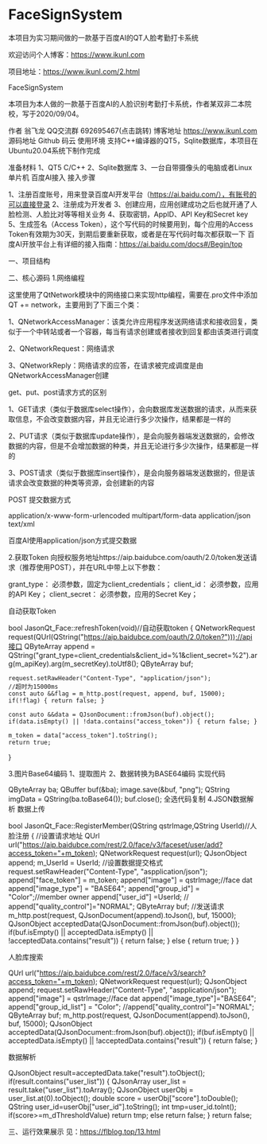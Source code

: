 # FaceSignSystem
本项目为实习期间做的一款基于百度AI的QT人脸考勤打卡系统

欢迎访问个人博客：https://www.ikunl.com

项目地址：https://www.ikunl.com/2.html

FaceSignSystem

本项目为本人做的一款基于百度AI的人脸识别考勤打卡系统，作者某双非二本院校，写于2020/09/04。

作者	翁飞龙
QQ交流群	692695467(点击跳转)
博客地址	https://www.ikunl.com
源码地址	Github    码云
使用环境
支持C++编译器的QT5，Sqlite数据库，本项目在Ubuntu20.04系统下制作完成

准备材料
1、QT5 C/C++
2、Sqlite数据库
3、一台自带摄像头的电脑或者Linux单片机
百度AI接入
接入步骤

1、注册百度账号，用来登录百度AI开发平台（https://ai.baidu.com/），有账号的可以直接登录
2、注册成为开发者
3、创建应用，应用创建成功之后也就开通了人脸检测、人脸比对等等相关业务
4、获取密钥，AppID、API Key和Secret key
5、生成签名（Access Token），这个写代码的时候要用到，每个应用的Access Token有效期为30天，到期后要重新获取，或者是在写代码时每次都获取一下
百度AI开放平台上有详细的接入指南：https://ai.baidu.com/docs#/Begin/top

一、项目结构


二、核心源码
1.网络编程

这里使用了QtNetwork模块中的网络接口来实现http编程，需要在.pro文件中添加 QT += network，主要用到了下面三个类：

1、QNetworkAccessManager：该类允许应用程序发送网络请求和接收回复，类似于一个中转站或者一个容器，每当有请求创建或者接收到回复都由该类进行调度

2、QNetworkRequest：网络请求

3、QNetworkReply：网络请求的应答，在请求被完成调度是由QNetworkAccessManager创建

get、put、post请求方式的区别

1、GET请求（类似于数据库select操作），会向数据库发送数据的请求，从而来获取信息，不会改变数据内容，并且无论进行多少次操作，结果都是一样的

2、PUT请求（类似于数据库update操作），是会向服务器端发送数据的，会修改数据的内容，但是不会增加数据的种类，并且无论进行多少次操作，结果都是一样的

3、POST请求（类似于数据库insert操作），是会向服务器端发送数据的，但是该请求会改变数据的种类等资源，会创建新的内容

POST 提交数据方式

application/x-www-form-urlencoded
multipart/form-data
application/json
text/xml

百度AI使用application/json方式提交数据

2.获取Token
向授权服务地址https://aip.baidubce.com/oauth/2.0/token发送请求（推荐使用POST），并在URL中带上以下参数：

grant_type： 必须参数，固定为client_credentials；
client_id： 必须参数，应用的API Key；
client_secret： 必须参数，应用的Secret Key；

自动获取Token

bool JasonQt_Face::refreshToken(void)//自动获取token
{
    QNetworkRequest request(QUrl(QString("https://aip.baidubce.com/oauth/2.0/token?")));//api接口
    QByteArray append = QString("grant_type=client_credentials&client_id=%1&client_secret=%2").arg(m_apiKey).arg(m_secretKey).toUtf8();
    QByteArray buf;

    request.setRawHeader("Content-Type", "application/json");
    //超时为15000ms
    const auto &&flag = m_http.post(request, append, buf, 15000);
    if(!flag) { return false; }

    const auto &&data = QJsonDocument::fromJson(buf).object();
    if(data.isEmpty() || !data.contains("access_token")) { return false; }

    m_token = data["access_token"].toString();
    return true;
}

3.图片Base64编码
1、提取图片
2、数据转换为BASE64编码
实现代码

QByteArray ba;
QBuffer buf(&ba);
image.save(&buf, "png");
QString imgData = QString(ba.toBase64());
buf.close();
全选代码复制
4.JSON数据解析
数据上传

bool JasonQt_Face::RegisterMember(QString qstrImage,QString UserId)//人脸注册
{
    //设置请求地址
    QUrl url("https://aip.baidubce.com/rest/2.0/face/v3/faceset/user/add?access_token="+m_token);
    QNetworkRequest request(url);
    QJsonObject append;
    m_UserId = UserId;
    //设置数据提交格式
    request.setRawHeader("Content-Type", "aspplication/json");
    append["face_token"] = m_token;
    append["image"] = qstrImage;//face dat
    append["image_type"] = "BASE64";
    append["group_id"] = "Color";//member owner
    append["user_id"] =UserId;
   // append["quality_control"]="NORMAL";
    QByteArray buf;
    //发送请求
    m_http.post(request, QJsonDocument(append).toJson(), buf, 15000);
    QJsonObject acceptedData(QJsonDocument::fromJson(buf).object());
    if(buf.isEmpty() || acceptedData.isEmpty() || !acceptedData.contains("result"))
    {
        return false;
    }
    else
    {
        return true;
    }
}

人脸库搜索

QUrl url("https://aip.baidubce.com/rest/2.0/face/v3/search?access_token="+m_token);
    QNetworkRequest request(url);
    QJsonObject append;
    request.setRawHeader("Content-Type", "aspplication/json");
    append["image"] = qstrImage;//face dat
    append["image_type"]="BASE64";
    append["group_id_list"] = "Color";
    //append["quality_control"]="NORMAL";
    QByteArray buf;
    m_http.post(request, QJsonDocument(append).toJson(), buf, 15000);
    QJsonObject acceptedData(QJsonDocument::fromJson(buf).object());
    if(buf.isEmpty() || acceptedData.isEmpty() || !acceptedData.contains("result"))
    {
        return false;
    }

数据解析

QJsonObject result=acceptedData.take("result").toObject();
    if(result.contains("user_list"))
    {
        QJsonArray user_list =  result.take("user_list").toArray();
        QJsonObject userObj = user_list.at(0).toObject();
        double score = userObj["score"].toDouble();
        QString user_id=userObj["user_id"].toString();
        int tmp=user_id.toInt();
        if(score>=m_dThresholdValue)
            return tmp;
        else
            return false;
    }
    return false;


三、运行效果展示
见：https://flblog.top/13.html
